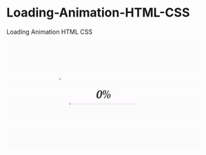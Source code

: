 # Loading-Animation-HTML-CSS
Loading Animation HTML CSS

![](https://github.com/VikasGutte/Loading-Animation-HTML-CSS/blob/main/demo.gif)
